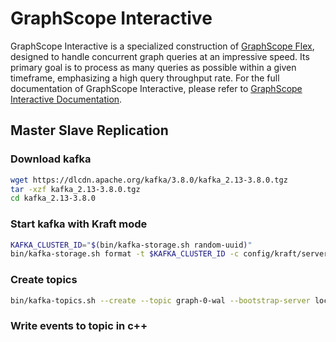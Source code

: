 # GraphScope Interactive

GraphScope Interactive is a specialized construction of [GraphScope Flex](https://github.com/alibaba/GraphScope/tree/main/flex), designed to handle concurrent graph queries at an impressive speed. Its primary goal is to process as many queries as possible within a given timeframe, emphasizing a high query throughput rate.
For the full documentation of GraphScope Interactive, please refer to [GraphScope Interactive Documentation](https://graphscope.io/docs/latest/flex/interactive_intro).


## Master Slave Replication

### Download kafka

```bash
wget https://dlcdn.apache.org/kafka/3.8.0/kafka_2.13-3.8.0.tgz
tar -xzf kafka_2.13-3.8.0.tgz
cd kafka_2.13-3.8.0
```

### Start kafka with Kraft mode

```bash
KAFKA_CLUSTER_ID="$(bin/kafka-storage.sh random-uuid)"
bin/kafka-storage.sh format -t $KAFKA_CLUSTER_ID -c config/kraft/server.properties
```

### Create topics

```bash
bin/kafka-topics.sh --create --topic graph-0-wal --bootstrap-server localhost:9092
```

### Write events to topic in c++